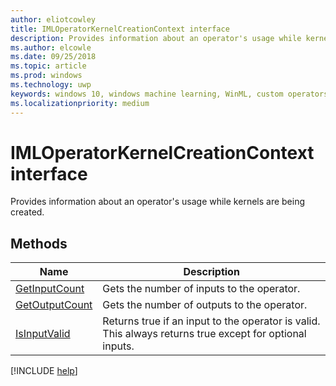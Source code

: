 ```yaml
---
author: eliotcowley
title: IMLOperatorKernelCreationContext interface
description: Provides information about an operator's usage while kernels are being created.
ms.author: elcowle
ms.date: 09/25/2018
ms.topic: article
ms.prod: windows
ms.technology: uwp
keywords: windows 10, windows machine learning, WinML, custom operators, IMLOperatorKernelCreationContext
ms.localizationpriority: medium
---
```


# IMLOperatorKernelCreationContext interface

Provides information about an operator's usage while kernels are being created.

## Methods

| Name | Description |
|------|-------------|
| [GetInputCount](IMLOperatorKernelCreationContext_GetInputCount.md) | Gets the number of inputs to the operator. |
| [GetOutputCount](IMLOperatorKernelCreationContext_GetOutputCount.md) | Gets the number of outputs to the operator. |
| [IsInputValid](IMLOperatorKernelCreationContext_IsInputValid.md) | Returns true if an input to the operator is valid. This always returns true except for optional inputs. |

[!INCLUDE [help](../includes/get-help.md)]